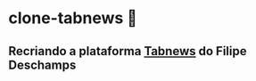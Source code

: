 # clone-tabnews 📎
## Recriando a plataforma <a href="https://www.tabnews.com.br" target="_blank">Tabnews</a> do Filipe Deschamps 
